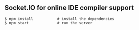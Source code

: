 
## Socket.IO for online IDE compiler support

```
$ npm install           # install the dependencies
$ npm start             # run the server
```

